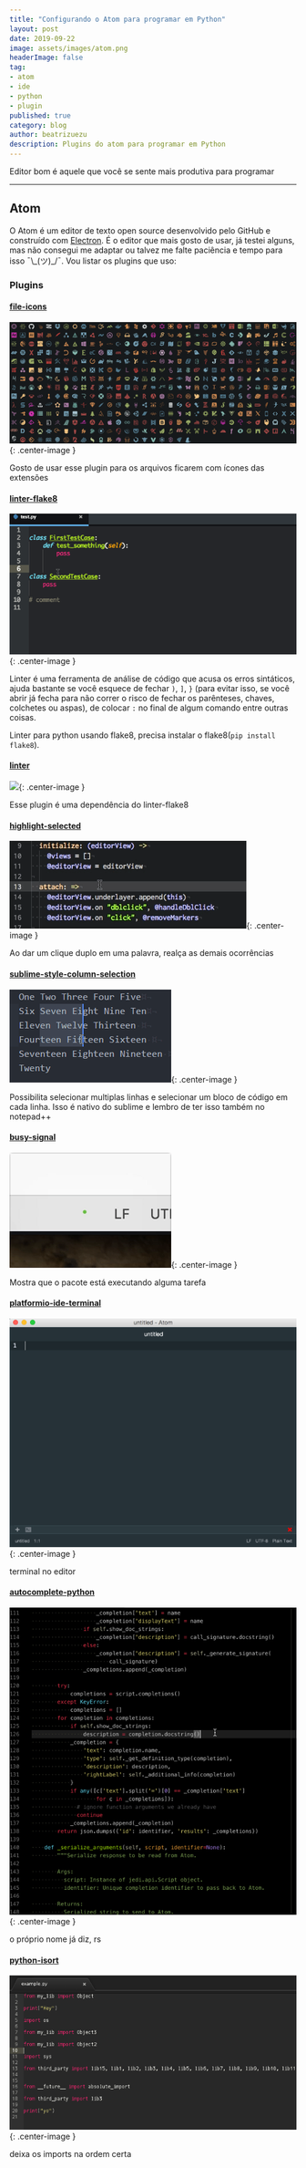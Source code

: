 ```yaml
---
title: "Configurando o Atom para programar em Python"
layout: post
date: 2019-09-22
image: assets/images/atom.png
headerImage: false
tag:
- atom
- ide
- python
- plugin
published: true
category: blog
author: beatrizuezu
description: Plugins do atom para programar em Python
---
```



Editor bom é aquele que você se sente mais produtiva para programar


---

## Atom
O Atom é um editor de texto open source desenvolvido pelo GitHub e construído com [Electron](https://github.com/electron/electron). É o editor que mais gosto de usar, já testei alguns, mas não consegui me adaptar ou talvez me falte paciência e tempo para isso ¯\\\_(ツ)\_/¯. Vou listar os plugins que uso:


### Plugins

#### [file-icons](https://atom.io/packages/file-icons)

![](/assets/images/file-icons.png){: .center-image }

Gosto de usar esse plugin para os arquivos ficarem com ícones das extensões


#### [linter-flake8](https://atom.io/packages/linter-flake8)

![](/assets/images/linter-flake8.gif){: .center-image }

Linter é uma ferramenta de análise de código que acusa os erros sintáticos, ajuda bastante se você esquece de fechar `)`, `]`, `}` (para evitar isso, se você abrir já fecha para não correr o risco de fechar os parênteses, chaves, colchetes ou aspas), de colocar `:` no final de algum comando entre outras coisas.

Linter para python usando flake8, precisa instalar o flake8(`pip install flake8`).

#### [linter](https://atom.io/packages/linter)

![](/assets/images/linter.gif){: .center-image }

Esse plugin é uma dependência do linter-flake8

#### [highlight-selected](https://atom.io/packages/highlight-selected)

![](/assets/images/highlight-selected.gif){: .center-image }

Ao dar um clique duplo em uma palavra, realça as demais ocorrências

#### [sublime-style-column-selection](https://atom.io/packages/sublime-style-column-selection)

![](/assets/images/column-selection.gif){: .center-image }

Possibilita selecionar multiplas linhas e selecionar um bloco de código em cada linha. Isso é nativo do sublime e lembro de ter isso também no notepad++

#### [busy-signal](https://atom.io/packages/busy-signal)

![](/assets/images/busy-signal.gif){: .center-image }

Mostra que o pacote está executando alguma tarefa


#### [platformio-ide-terminal](https://atom.io/packages/platformio-ide-terminal)

![](/assets/images/terminal.gif){: .center-image }

terminal no editor

#### [autocomplete-python](https://atom.io/packages/autocomplete-python)

![](/assets/images/autocomplete-python.gif){: .center-image }

o próprio nome já diz, rs

#### [python-isort](https://atom.io/packages/python-isort)

![](/assets/images/isort.gif){: .center-image }

deixa os imports na ordem certa
